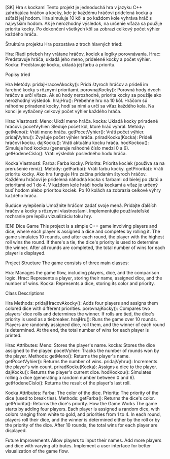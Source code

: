 [SK] Hra s kockami Tento projekt je jednoduchá hra v jazyku C++ zahŕňajúca hráčov a kocky, kde je každému hráčovi pridelená kocka a súťaží jej hodom. Hra simuluje 10 kôl a po každom kole vyhráva hráč s najvyšším hodom. Ak je nerozhodný výsledok, na určenie víťaza sa použije priorita kocky. Po dokončení všetkých kôl sa zobrazí celkový počet výhier každého hráča.

Štruktúra projektu Hra pozostáva z troch hlavných tried:

Hra: Riadi priebeh hry vrátane hráčov, kociek a logiky porovnávania. Hrac: Predstavuje hráča, ukladá jeho meno, pridelené kocky a počet výhier. Kocka: Predstavuje kocku, ukladá jej farbu a prioritu.

Popisy tried

Hra Metódy: pridajHracovAkocky(): Pridá štyroch hráčov a pridelí im farebné kocky s rôznymi prioritami. porovnajKocky(): Porovná hody dvoch hráčov a určí víťaza. Ak sú hody nerozhodné, priorita kocky sa použije ako nerozhodný výsledok. hrajHru(): Prebehne hru na 10 kôl. Hráčom sú náhodne priradené kocky, hodí sa nimi a určí sa víťaz každého kola. Na konci je vytlačený celkový počet výhier každého hráča.

Hrac Vlastnosti: Meno: Uloží meno hráča. kocka: Ukladá kocky priradené hráčovi. pocetVyhier: Sleduje počet kôl, ktoré hráč vyhral. Metódy: getMeno(): Vráti meno hráča. getPocetVyhier(): Vráti počet výhier. pridajVyhru(): Zvyšuje počet výhier hráča. priradKocku(Kocka): Pridelí hráčovi kocku. dajKocku(): Vráti aktuálnu kocku hráča. hodKockou(): Simuluje hod kockou (generuje náhodné číslo medzi 0 a 6). getHodeneCislo(): Vráti výsledok posledného hodu hráča.

Kocka Vlastnosti: Farba: Farba kocky. Priorita: Priorita kociek (používa sa na prerušenie remíz). Metódy: getFarba(): Vráti farbu kocky. getPriorita(): Vráti prioritu kocky. Ako hra funguje Hra začína pridaním štyroch hráčov. Každému hráčovi je pridelená náhodná kocka s farbami od bielej po zlatú a prioritami od 1 do 4. V každom kole hráči hodia kockami a víťaz je určený buď hodom alebo prioritou kociek. Po 10 kolách sa zobrazia celkové výhry každého hráča.

Budúce vylepšenia Umožnite hráčom zadať svoje mená. Pridajte ďalších hráčov a kocky s rôznymi vlastnosťami. Implementujte používateľské rozhranie pre lepšiu vizualizáciu toku hry.

[EN] Dice Game This project is a simple C++ game involving players and dice, where each player is assigned a dice and competes by rolling it. The game simulates 10 rounds, and after each round, the player with the highest roll wins the round. If there's a tie, the dice's priority is used to determine the winner. After all rounds are completed, the total number of wins for each player is displayed.

Project Structure The game consists of three main classes:

Hra: Manages the game flow, including players, dice, and the comparison logic. Hrac: Represents a player, storing their name, assigned dice, and the number of wins. Kocka: Represents a dice, storing its color and priority.

Class Descriptions

Hra Methods: pridajHracovAkocky(): Adds four players and assigns them colored dice with different priorities. porovnajKocky(): Compares two players' dice rolls and determines the winner. If rolls are tied, the dice's priority is used as a tiebreaker. hrajHru(): Runs the game over 10 rounds. Players are randomly assigned dice, roll them, and the winner of each round is determined. At the end, the total number of wins for each player is printed.

Hrac Attributes: Meno: Stores the player's name. kocka: Stores the dice assigned to the player. pocetVyhier: Tracks the number of rounds won by the player. Methods: getMeno(): Returns the player's name. getPocetVyhier(): Returns the number of wins. pridajVyhru(): Increments the player's win count. priradKocku(Kocka): Assigns a dice to the player. dajKocku(): Returns the player's current dice. hodKockou(): Simulates rolling a dice (generating a random number between 0 and 6). getHodeneCislo(): Returns the result of the player's last roll.

Kocka Attributes: Farba: The color of the dice. Priorita: The priority of the dice (used to break ties). Methods: getFarba(): Returns the dice's color. getPriorita(): Returns the dice's priority. How the Game Works The game starts by adding four players. Each player is assigned a random dice, with colors ranging from white to gold, and priorities from 1 to 4. In each round, players roll their dice, and the winner is determined either by the roll or by the priority of the dice. After 10 rounds, the total wins for each player are displayed.

Future Improvements Allow players to input their names. Add more players and dice with varying attributes. Implement a user interface for better visualization of the game flow.

